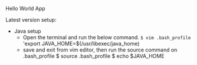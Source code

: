 Hello World App


Latest version setup:
- Java setup
  - Open the terminal and run the below command.
    `$ vim .bash_profile`
    'export JAVA_HOME=$(/usr/libexec/java_home)
  - save and exit from vim editor, then run the source command on .bash_profile
    $ source .bash_profile
    $ echo $JAVA_HOME
